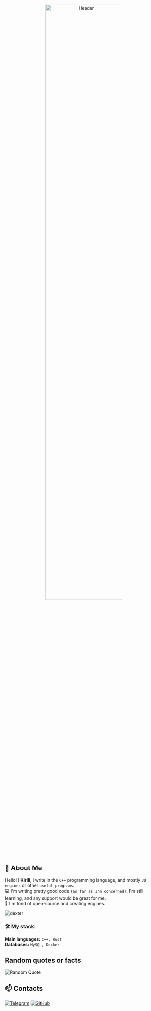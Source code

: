 <p align="center">
  <a href="https://github.com/yourusername">
    <img src="https://github.com/user-attachments/assets/2fb04bb0-696e-45f9-89b7-91956027751f" alt="Header" width="70%">
  </a>
</p>

## 👋 About Me
Hello! I **Kirill**, I write in the `C++` programming language, and mostly `3D engines` or other `useful programs`.    
💻 I'm writing pretty good code `(as far as I'm concerned)`. I'm still learning, and any support would be great for me.  
🚀 I'm fond of open-source and creating engines.  

![dexter](https://github.com/user-attachments/assets/443d0d6b-92fc-4bc5-9729-40a99c7954e1)

### 🛠 My stack:  
**Main languages:** `C++, Rust`    
**Databases:** `MySQL, Docker`  

## Random quotes or facts
![Random Quote](https://quotes-github-readme.vercel.app/api?type=horizontal&theme=dark)

## 📫 Contacts  
[![Telegram](https://img.shields.io/badge/Telegram-2CA5E0?style=for-the-badge&logo=telegram&logoColor=white)](https://t.me/matProg88)
[![GitHub](https://img.shields.io/badge/GitHub-181717?style=for-the-badge&logo=github&logoColor=white)](https://github.com/gubarger)  

